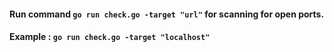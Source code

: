 #### Run command `go run check.go -target "url"` for scanning for open ports.

#### Example : `go run check.go -target "localhost"`
